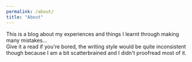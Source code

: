 ```yaml
---
permalink: /about/
title: "About"
---
```


This is a blog about my experiences and things I learnt through making many mistakes...  
Give it a read if you're bored, the writing style would be quite inconsistent though because I am a bit scatterbrained and I didn't proofread most of it.
